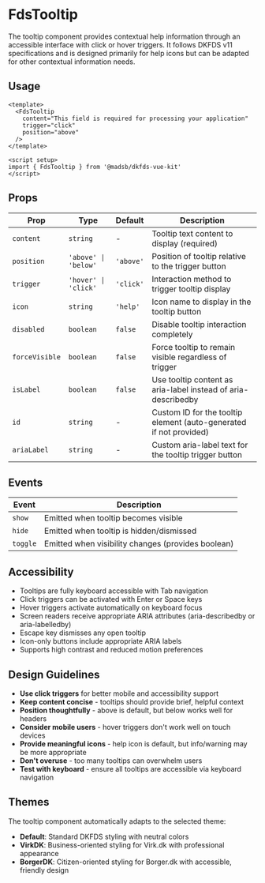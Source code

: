 # FdsTooltip

The tooltip component provides contextual help information through an accessible interface with click or hover triggers. It follows DKFDS v11 specifications and is designed primarily for help icons but can be adapted for other contextual information needs.

## Usage

```vue
<template>
  <FdsTooltip
    content="This field is required for processing your application"
    trigger="click"
    position="above"
  />
</template>

<script setup>
import { FdsTooltip } from '@madsb/dkfds-vue-kit'
</script>
```

## Props

| Prop           | Type                 | Default   | Description                                                        |
| -------------- | -------------------- | --------- | ------------------------------------------------------------------ |
| `content`      | `string`             | -         | Tooltip text content to display (required)                         |
| `position`     | `'above' \| 'below'` | `'above'` | Position of tooltip relative to the trigger button                 |
| `trigger`      | `'hover' \| 'click'` | `'click'` | Interaction method to trigger tooltip display                      |
| `icon`         | `string`             | `'help'`  | Icon name to display in the tooltip button                         |
| `disabled`     | `boolean`            | `false`   | Disable tooltip interaction completely                             |
| `forceVisible` | `boolean`            | `false`   | Force tooltip to remain visible regardless of trigger              |
| `isLabel`      | `boolean`            | `false`   | Use tooltip content as aria-label instead of aria-describedby      |
| `id`           | `string`             | -         | Custom ID for the tooltip element (auto-generated if not provided) |
| `ariaLabel`    | `string`             | -         | Custom aria-label text for the tooltip trigger button              |

## Events

| Event    | Description                                        |
| -------- | -------------------------------------------------- |
| `show`   | Emitted when tooltip becomes visible               |
| `hide`   | Emitted when tooltip is hidden/dismissed           |
| `toggle` | Emitted when visibility changes (provides boolean) |

## Accessibility

- Tooltips are fully keyboard accessible with Tab navigation
- Click triggers can be activated with Enter or Space keys
- Hover triggers activate automatically on keyboard focus
- Screen readers receive appropriate ARIA attributes (aria-describedby or aria-labelledby)
- Escape key dismisses any open tooltip
- Icon-only buttons include appropriate ARIA labels
- Supports high contrast and reduced motion preferences

## Design Guidelines

- **Use click triggers** for better mobile and accessibility support
- **Keep content concise** - tooltips should provide brief, helpful context
- **Position thoughtfully** - above is default, but below works well for headers
- **Consider mobile users** - hover triggers don't work well on touch devices
- **Provide meaningful icons** - help icon is default, but info/warning may be more appropriate
- **Don't overuse** - too many tooltips can overwhelm users
- **Test with keyboard** - ensure all tooltips are accessible via keyboard navigation

## Themes

The tooltip component automatically adapts to the selected theme:

- **Default**: Standard DKFDS styling with neutral colors
- **VirkDK**: Business-oriented styling for Virk.dk with professional appearance
- **BorgerDK**: Citizen-oriented styling for Borger.dk with accessible, friendly design
